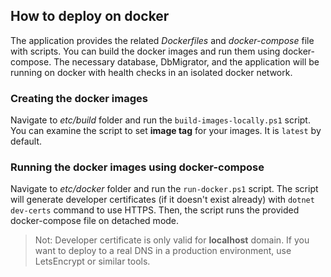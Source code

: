 ## How to deploy on docker
The application provides the related *Dockerfiles* and *docker-compose* file with scripts. You can build the docker images and run them using docker-compose. The necessary database, DbMigrator, and the application will be running on docker with health checks in an isolated docker network.

### Creating the docker images
Navigate to _etc/build_ folder and run the `build-images-locally.ps1` script. You can examine the script to set **image tag** for your images. It is `latest` by default.

### Running the docker images using docker-compose
Navigate to _etc/docker_ folder and run the `run-docker.ps1` script. The script will generate developer certificates (if it doesn't exist already) with `dotnet dev-certs` command to use HTTPS. Then, the script runs the provided docker-compose file on detached mode.

> Not: Developer certificate is only valid for **localhost** domain. If you want to deploy to a real DNS in a production environment, use LetsEncrypt or similar tools.
